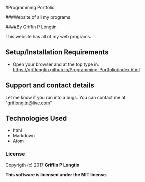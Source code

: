 #Programming Portfolio

###Website of all my programs

####By Griffin P Longtin

This website has all of my web programs.

##  Setup/Installation Requirements
* Open your browser and at the top type in: https://griflongtin.github.io/Programming-Portfolio/index.html

## Support and contact details

Let me know if you run into a bugs. You can contact me at "griflongitn@live.com"

## Technologies Used

* html
* Markdown
* Atom

### License

Copyrigth (c) 2017 **Griffin P Longtin**

**This software is licensed under the MIT license.**
